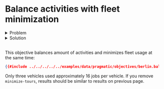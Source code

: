 # Balance activities with fleet minimization

<details>
    <summary>Problem</summary><p>

```json
{{#include ../../../../../examples/data/pragmatic/objectives/berlin.balance-activities.problem.json}}
```

</p></details>

<details>
    <summary>Solution</summary><p>

```json
{{#include ../../../../../examples/data/pragmatic/objectives/berlin.balance-activities.solution.json}}
```

</p></details>

</br>

<div id="geojson" hidden>
{{#include ../../../../../examples/data/pragmatic/objectives/berlin.balance-activities.solution.geojson}}
</div>

<div id="map"></div>

This objective balances amount of activities and minimizes fleet usage at the same time:

```json
{{#include ../../../../../examples/data/pragmatic/objectives/berlin.balance-activities.problem.json:1003:1020}}
```

Only three vehicles used approximately 16 jobs per vehicle. If you remove `minimize-tours`, results should be similar
to results on previous page.